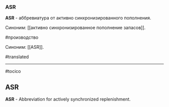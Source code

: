 ### ASR

**ASR** - аббревиатура от активно синхронизированного пополнения.

Синоним: [[активно синхронизированное пополнение запасов]].

#производство

Синоним: [[ASR]].

#translated




<hr/>

#tocico

## ASR

<b>ASR</b> - Abbreviation for actively synchronized replenishment.
 


